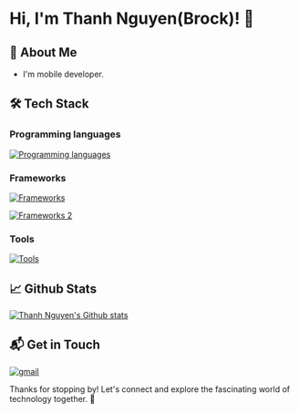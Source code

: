 # Hi, I'm Thanh Nguyen(Brock)! 👋

## 🚀 About Me

- I'm mobile developer.

## 🛠️ Tech Stack

### Programming languages

[![Programming languages](https://skillicons.dev/icons?i=dart,js,ts,swift,kotlin)](https://skillicons.dev)

### Frameworks
[![Frameworks](https://skillicons.dev/icons?i=flutter,react,redux)](https://skillicons.dev)

[![Frameworks 2](https://skillicons.dev/icons?i=nodejs,mongodb)](https://skillicons.dev)

### Tools
[![Tools](https://skillicons.dev/icons?i=vscode,androidstudio,git,firebase,postman,figma&theme=light)](https://skillicons.dev)

<!-- ## 🌱 Currently Exploring

- 🚀 Learning Full Stack Web Development
  - Exploring the ins and outs of React and Redux for dynamic front-end experiences.
  - Navigating through the world of React Router for seamless page transitions.
  - Styling with Tailwind CSS to create modern and responsive user interfaces.
  - Building server-side applications with Django, a powerful Python web framework.
  - Diving into PostgreSQL for efficient and scalable database management. -->

 <!-- ## 🏆 Achievements

- 🌟 Completed Hacktoberfest 2023 - Contributed to open source projects and celebrated the spirit of collaboration. -->

## 📈 Github Stats

<a href="https://github.com/thanhnv-dev" title="thanhnv-dev">
<img src="https://github-readme-stats.vercel.app/api?username=thanhnv-dev&show_icons=true&hide_border=true" alt="Thanh Nguyen's Github stats" />
</a>

## 📬 Get in Touch

[![gmail](https://skillicons.dev/icons?i=gmail)](mailto:thanhnv.dev.personal@gmail.com)

Thanks for stopping by! Let's connect and explore the fascinating world of technology together. 🚀
